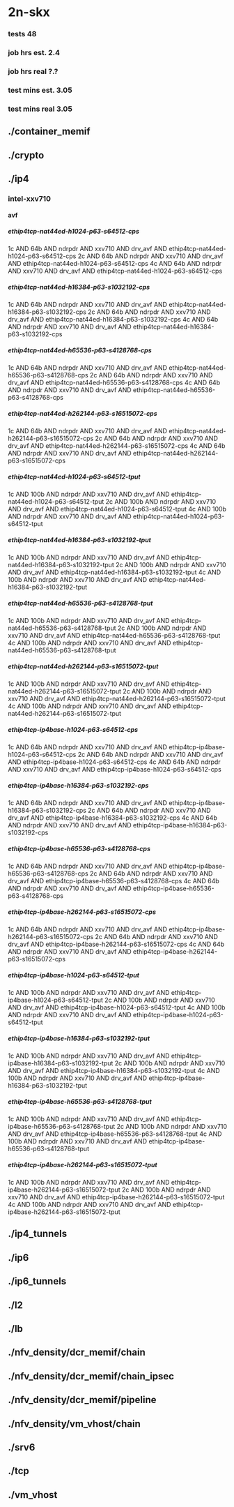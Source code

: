 # 2n-skx
### tests 48
### job hrs est. 2.4
### job hrs real ?.?
### test mins est. 3.05
### test mins real 3.05
## ./container_memif
## ./crypto
## ./ip4
### intel-xxv710
#### avf
##### ethip4tcp-nat44ed-h1024-p63-s64512-cps
1c AND 64b AND ndrpdr AND xxv710 AND drv_avf AND ethip4tcp-nat44ed-h1024-p63-s64512-cps
2c AND 64b AND ndrpdr AND xxv710 AND drv_avf AND ethip4tcp-nat44ed-h1024-p63-s64512-cps
4c AND 64b AND ndrpdr AND xxv710 AND drv_avf AND ethip4tcp-nat44ed-h1024-p63-s64512-cps
##### ethip4tcp-nat44ed-h16384-p63-s1032192-cps
1c AND 64b AND ndrpdr AND xxv710 AND drv_avf AND ethip4tcp-nat44ed-h16384-p63-s1032192-cps
2c AND 64b AND ndrpdr AND xxv710 AND drv_avf AND ethip4tcp-nat44ed-h16384-p63-s1032192-cps
4c AND 64b AND ndrpdr AND xxv710 AND drv_avf AND ethip4tcp-nat44ed-h16384-p63-s1032192-cps
##### ethip4tcp-nat44ed-h65536-p63-s4128768-cps
1c AND 64b AND ndrpdr AND xxv710 AND drv_avf AND ethip4tcp-nat44ed-h65536-p63-s4128768-cps
2c AND 64b AND ndrpdr AND xxv710 AND drv_avf AND ethip4tcp-nat44ed-h65536-p63-s4128768-cps
4c AND 64b AND ndrpdr AND xxv710 AND drv_avf AND ethip4tcp-nat44ed-h65536-p63-s4128768-cps
##### ethip4tcp-nat44ed-h262144-p63-s16515072-cps
1c AND 64b AND ndrpdr AND xxv710 AND drv_avf AND ethip4tcp-nat44ed-h262144-p63-s16515072-cps
2c AND 64b AND ndrpdr AND xxv710 AND drv_avf AND ethip4tcp-nat44ed-h262144-p63-s16515072-cps
4c AND 64b AND ndrpdr AND xxv710 AND drv_avf AND ethip4tcp-nat44ed-h262144-p63-s16515072-cps
##### ethip4tcp-nat44ed-h1024-p63-s64512-tput
1c AND 100b AND ndrpdr AND xxv710 AND drv_avf AND ethip4tcp-nat44ed-h1024-p63-s64512-tput
2c AND 100b AND ndrpdr AND xxv710 AND drv_avf AND ethip4tcp-nat44ed-h1024-p63-s64512-tput
4c AND 100b AND ndrpdr AND xxv710 AND drv_avf AND ethip4tcp-nat44ed-h1024-p63-s64512-tput
##### ethip4tcp-nat44ed-h16384-p63-s1032192-tput
1c AND 100b AND ndrpdr AND xxv710 AND drv_avf AND ethip4tcp-nat44ed-h16384-p63-s1032192-tput
2c AND 100b AND ndrpdr AND xxv710 AND drv_avf AND ethip4tcp-nat44ed-h16384-p63-s1032192-tput
4c AND 100b AND ndrpdr AND xxv710 AND drv_avf AND ethip4tcp-nat44ed-h16384-p63-s1032192-tput
##### ethip4tcp-nat44ed-h65536-p63-s4128768-tput
1c AND 100b AND ndrpdr AND xxv710 AND drv_avf AND ethip4tcp-nat44ed-h65536-p63-s4128768-tput
2c AND 100b AND ndrpdr AND xxv710 AND drv_avf AND ethip4tcp-nat44ed-h65536-p63-s4128768-tput
4c AND 100b AND ndrpdr AND xxv710 AND drv_avf AND ethip4tcp-nat44ed-h65536-p63-s4128768-tput
##### ethip4tcp-nat44ed-h262144-p63-s16515072-tput
1c AND 100b AND ndrpdr AND xxv710 AND drv_avf AND ethip4tcp-nat44ed-h262144-p63-s16515072-tput
2c AND 100b AND ndrpdr AND xxv710 AND drv_avf AND ethip4tcp-nat44ed-h262144-p63-s16515072-tput
4c AND 100b AND ndrpdr AND xxv710 AND drv_avf AND ethip4tcp-nat44ed-h262144-p63-s16515072-tput
##### ethip4tcp-ip4base-h1024-p63-s64512-cps
1c AND 64b AND ndrpdr AND xxv710 AND drv_avf AND ethip4tcp-ip4base-h1024-p63-s64512-cps
2c AND 64b AND ndrpdr AND xxv710 AND drv_avf AND ethip4tcp-ip4base-h1024-p63-s64512-cps
4c AND 64b AND ndrpdr AND xxv710 AND drv_avf AND ethip4tcp-ip4base-h1024-p63-s64512-cps
##### ethip4tcp-ip4base-h16384-p63-s1032192-cps
1c AND 64b AND ndrpdr AND xxv710 AND drv_avf AND ethip4tcp-ip4base-h16384-p63-s1032192-cps
2c AND 64b AND ndrpdr AND xxv710 AND drv_avf AND ethip4tcp-ip4base-h16384-p63-s1032192-cps
4c AND 64b AND ndrpdr AND xxv710 AND drv_avf AND ethip4tcp-ip4base-h16384-p63-s1032192-cps
##### ethip4tcp-ip4base-h65536-p63-s4128768-cps
1c AND 64b AND ndrpdr AND xxv710 AND drv_avf AND ethip4tcp-ip4base-h65536-p63-s4128768-cps
2c AND 64b AND ndrpdr AND xxv710 AND drv_avf AND ethip4tcp-ip4base-h65536-p63-s4128768-cps
4c AND 64b AND ndrpdr AND xxv710 AND drv_avf AND ethip4tcp-ip4base-h65536-p63-s4128768-cps
##### ethip4tcp-ip4base-h262144-p63-s16515072-cps
1c AND 64b AND ndrpdr AND xxv710 AND drv_avf AND ethip4tcp-ip4base-h262144-p63-s16515072-cps
2c AND 64b AND ndrpdr AND xxv710 AND drv_avf AND ethip4tcp-ip4base-h262144-p63-s16515072-cps
4c AND 64b AND ndrpdr AND xxv710 AND drv_avf AND ethip4tcp-ip4base-h262144-p63-s16515072-cps
##### ethip4tcp-ip4base-h1024-p63-s64512-tput
1c AND 100b AND ndrpdr AND xxv710 AND drv_avf AND ethip4tcp-ip4base-h1024-p63-s64512-tput
2c AND 100b AND ndrpdr AND xxv710 AND drv_avf AND ethip4tcp-ip4base-h1024-p63-s64512-tput
4c AND 100b AND ndrpdr AND xxv710 AND drv_avf AND ethip4tcp-ip4base-h1024-p63-s64512-tput
##### ethip4tcp-ip4base-h16384-p63-s1032192-tput
1c AND 100b AND ndrpdr AND xxv710 AND drv_avf AND ethip4tcp-ip4base-h16384-p63-s1032192-tput
2c AND 100b AND ndrpdr AND xxv710 AND drv_avf AND ethip4tcp-ip4base-h16384-p63-s1032192-tput
4c AND 100b AND ndrpdr AND xxv710 AND drv_avf AND ethip4tcp-ip4base-h16384-p63-s1032192-tput
##### ethip4tcp-ip4base-h65536-p63-s4128768-tput
1c AND 100b AND ndrpdr AND xxv710 AND drv_avf AND ethip4tcp-ip4base-h65536-p63-s4128768-tput
2c AND 100b AND ndrpdr AND xxv710 AND drv_avf AND ethip4tcp-ip4base-h65536-p63-s4128768-tput
4c AND 100b AND ndrpdr AND xxv710 AND drv_avf AND ethip4tcp-ip4base-h65536-p63-s4128768-tput
##### ethip4tcp-ip4base-h262144-p63-s16515072-tput
1c AND 100b AND ndrpdr AND xxv710 AND drv_avf AND ethip4tcp-ip4base-h262144-p63-s16515072-tput
2c AND 100b AND ndrpdr AND xxv710 AND drv_avf AND ethip4tcp-ip4base-h262144-p63-s16515072-tput
4c AND 100b AND ndrpdr AND xxv710 AND drv_avf AND ethip4tcp-ip4base-h262144-p63-s16515072-tput
## ./ip4_tunnels
## ./ip6
## ./ip6_tunnels
## ./l2
## ./lb
## ./nfv_density/dcr_memif/chain
## ./nfv_density/dcr_memif/chain_ipsec
## ./nfv_density/dcr_memif/pipeline
## ./nfv_density/vm_vhost/chain
## ./srv6
## ./tcp
## ./vm_vhost
